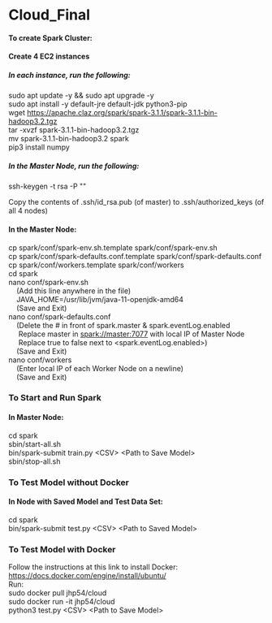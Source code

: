 # Cloud_Final

#### To create Spark Cluster:
#### Create 4 EC2 instances

##### In each instance, run the following:
sudo apt update -y && sudo apt upgrade -y  
sudo apt install -y default-jre default-jdk python3-pip  
wget https://apache.claz.org/spark/spark-3.1.1/spark-3.1.1-bin-hadoop3.2.tgz  
tar -xvzf spark-3.1.1-bin-hadoop3.2.tgz  
mv spark-3.1.1-bin-hadoop3.2 spark  
pip3 install numpy  

##### In the Master Node, run the following:
ssh-keygen -t rsa -P ""

Copy the contents of .ssh/id_rsa.pub (of master) to .ssh/authorized_keys (of all 4 nodes)

#### In the Master Node:
cp spark/conf/spark-env.sh.template spark/conf/spark-env.sh  
cp spark/conf/spark-defaults.conf.template spark/conf/spark-defaults.conf  
cp spark/conf/workers.template spark/conf/workers  
cd spark  
nano conf/spark-env.sh  
&nbsp;&nbsp;&nbsp;&nbsp;(Add this line anywhere in the file)  
&nbsp;&nbsp;&nbsp;&nbsp;JAVA_HOME=/usr/lib/jvm/java-11-openjdk-amd64  
&nbsp;&nbsp;&nbsp;&nbsp;(Save and Exit)  
nano conf/spark-defaults.conf  
&nbsp;&nbsp;&nbsp;&nbsp;(Delete the # in front of spark.master & spark.eventLog.enabled  
&nbsp;&nbsp;&nbsp;&nbsp;&nbsp;Replace master in <spark://master:7077> with local IP of Master Node  
&nbsp;&nbsp;&nbsp;&nbsp;&nbsp;Replace true to false next to <spark.eventLog.enabled>)  
&nbsp;&nbsp;&nbsp;&nbsp;(Save and Exit)  
nano conf/workers  
&nbsp;&nbsp;&nbsp;&nbsp;(Enter local IP of each Worker Node on a newline)  
&nbsp;&nbsp;&nbsp;&nbsp;(Save and Exit)  

### To Start and Run Spark
#### In Master Node:
cd spark  
sbin/start-all.sh  
bin/spark-submit train.py \<CSV\> \<Path to Save Model\>  
sbin/stop-all.sh  

### To Test Model without Docker
#### In Node with Saved Model and Test Data Set:
cd spark  
bin/spark-submit test.py \<CSV\> \<Path to Saved Model\>  

### To Test Model with Docker
Follow the instructions at this link to install Docker: https://docs.docker.com/engine/install/ubuntu/  
Run:  
sudo docker pull jhp54/cloud  
sudo docker run -it jhp54/cloud  
python3 test.py \<CSV\> \<Path to Save Model\>  

